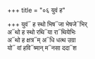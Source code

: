 +++
title = "०६ युवं ह"

+++
युवं᳓ ह स्थो भिष᳓जा भेषजे᳓भिर्  
अ᳓थो ह स्थो रथि᳓या रा᳓थियेभिः  
अ᳓थो ह क्षत्र᳓म् अ᳓धि धत्थ उग्रा  
यो᳓ वां हवि᳓ष्मान् म᳓नसा ददा᳓श
